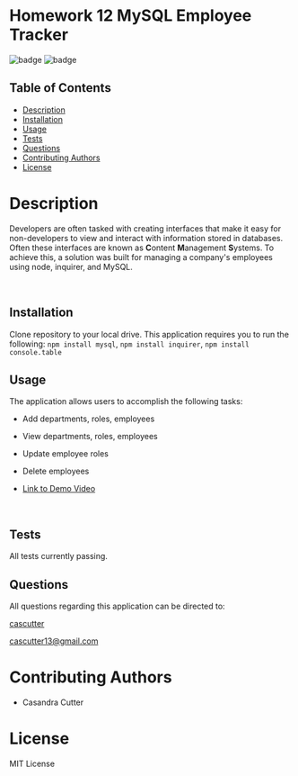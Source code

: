 # Homework 12 MySQL Employee Tracker
![badge](https://img.shields.io/badge/license-MIT-orange)
![badge](https://img.shields.io/badge/build-passing-brightgreen)
    
## Table of Contents
* [Description](#description)
* [Installation](#installation)
* [Usage](#usage)
* [Tests](#test)
* [Questions](#questions)
* [Contributing Authors](#contributors)
* [License](#license)
    
# Description
Developers are often tasked with creating interfaces that make it easy for non-developers to view and interact with information stored in databases. Often these interfaces are known as **C**ontent **M**anagement **S**ystems. To achieve this, a solution was built for managing a company's employees using node, inquirer, and MySQL.

<img src="">
<img src="">
<img src="">
    
## Installation
Clone repository to your local drive. This application requires you to run the following: ```npm install mysql```, ```npm install inquirer```, ```npm install console.table```
    
## Usage
The application allows users to accomplish the following tasks:
* Add departments, roles, employees
* View departments, roles, employees
* Update employee roles
* Delete employees

* <a href="">Link to Demo Video</a>

<img src="">
<img src="">
<img src="">
          
## Tests
All tests currently passing.
            
## Questions
All questions regarding this application can be directed to: 
 
<a href="https://github.com/cascutter">cascutter</a> 

<a href="mailto:cascutter13@gmail.com">cascutter13@gmail.com</a>
    
# Contributing Authors
* Casandra Cutter 
    
# License
MIT License
